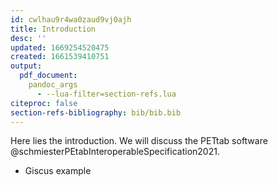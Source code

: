 ```yaml
---
id: cwlhau9r4wa0zaud9vj0ajh
title: Introduction
desc: ''
updated: 1669254520475
created: 1661539410751
output:
  pdf_document:
    pandoc_args
      - --lua-filter=section-refs.lua
citeproc: false
section-refs-bibliography: bib/bib.bib
---
```

Here lies the introduction. We will discuss the PETtab software @schmiesterPEtabInteroperableSpecification2021.

- Giscus example

<script src="https://giscus.app/client.js"
        data-repo="Mjvolk3/Parameter_Estimation"
        data-repo-id="R_kgDOHwfRHQ"
        data-category="Announcements"
        data-category-id="DIC_kwDOHwfRHc4CRF1V"
        data-mapping="pathname"
        data-strict="0"
        data-reactions-enabled="1"
        data-emit-metadata="0"
        data-input-position="bottom"
        data-theme="preferred_color_scheme"
        data-lang="en"
        crossorigin="anonymous"
        async>
</script>
